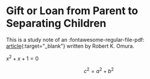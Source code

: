 # Gift or Loan from Parent to Separating Children

This is a study note of an  :fontawesome-regular-file-pdf: [article](https://drive.google.com/file/d/10BY3VcrxM2cKi1UUYv473TFc4Oec7xKD/view?usp=sharing){:target="_blank"} written by Robert K. Omura.

$x^2 + x + 1 = 0$

$$
c^2 = a^2 + b^2
$$



